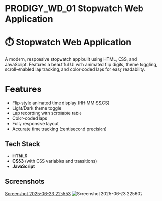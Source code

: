 # PRODIGY_WD_01 Stopwatch Web Application
# ⏱️ Stopwatch Web Application

A modern, responsive stopwatch app built using HTML, CSS, and JavaScript. Features a beautiful UI with animated flip digits, theme toggling, scroll-enabled lap tracking, and color-coded laps for easy readability.

# Features

- Flip-style animated time display (HH:MM:SS.CS)
- Light/Dark theme toggle
- Lap recording with scrollable table
- Color-coded laps
- Fully responsive layout
- Accurate time tracking (centisecond precision)

## Tech Stack

- **HTML5**
- **CSS3** (with CSS variables and transitions)
- **JavaScript**

## Screenshots

>


[Screenshot 2025-06-23 225553](https://github.com/user-attachments/assets/aaf91726-be9a-45a7-8f4d-4b3e02d7c875)
![Screenshot 2025-06-23 225602](https://github.com/user-attachments/assets/3c551309-f3e4-46cc-a0ac-dcb977175516)
